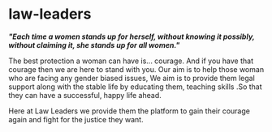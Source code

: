 # law-leaders


<b><i>"Each time a women stands up for herself, 
without knowing it possibly, 
without claiming it,
she stands up for all women."</i></b>
  
The best protection a woman can have is... courage.
And if you have that courage then we are here to stand with you.
Our aim is to help those woman who are facing any gender biased issues, 
We aim is to provide them legal support along with the stable life by educating them, teaching skills .So that they can have a successful, happy life ahead.


Here at Law Leaders we provide them the platform to gain their courage again and fight for the justice they want. 
